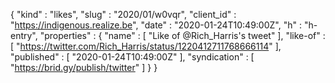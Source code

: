 {
  "kind" : "likes",
  "slug" : "2020/01/w0vqr",
  "client_id" : "https://indigenous.realize.be",
  "date" : "2020-01-24T10:49:00Z",
  "h" : "h-entry",
  "properties" : {
    "name" : [ "Like of @Rich_Harris's tweet" ],
    "like-of" : [ "https://twitter.com/Rich_Harris/status/1220412711768666114" ],
    "published" : [ "2020-01-24T10:49:00Z" ],
    "syndication" : [ "https://brid.gy/publish/twitter" ]
  }
}
